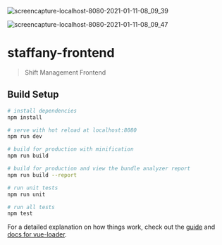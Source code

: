 ![screencapture-localhost-8080-2021-01-11-08_09_39](https://user-images.githubusercontent.com/17071611/104140543-6958ac80-53e4-11eb-8f18-2c4b10d2603f.png)

![screencapture-localhost-8080-2021-01-11-08_09_47](https://user-images.githubusercontent.com/17071611/104140557-7f666d00-53e4-11eb-8c30-0cf5f987dd5a.png)


# staffany-frontend

> Shift Management Frontend

## Build Setup

``` bash
# install dependencies
npm install

# serve with hot reload at localhost:8080
npm run dev

# build for production with minification
npm run build

# build for production and view the bundle analyzer report
npm run build --report

# run unit tests
npm run unit

# run all tests
npm test
```

For a detailed explanation on how things work, check out the [guide](http://vuejs-templates.github.io/webpack/) and [docs for vue-loader](http://vuejs.github.io/vue-loader).
